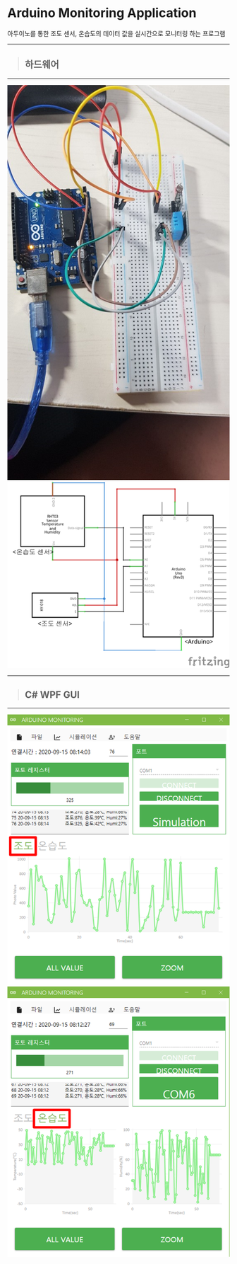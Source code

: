 # Arduino Monitoring Application

아두이노를 통한 조도 센서, 온습도의 데이터 값을 실시간으로 모니터링 하는 프로그램

****
>## 하드웨어
****

![아두이노](/readmeFile/ArduinoMonitoring_Main.png) 
![회로도](/readmeFile/ArduinoMonitoring_Circuit.png)

****
>## C# WPF GUI
****

![GUI1](/readmeFile/ArduinoMonitoring_GUI1.png) 
![GUI2](/readmeFile/ArduinoMonitoring_GUI2.png)




